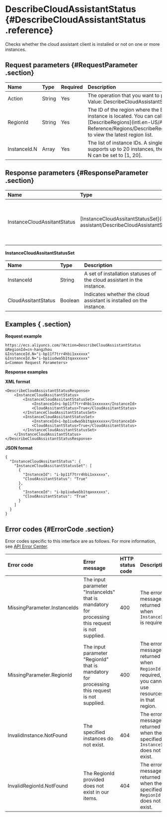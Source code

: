 # DescribeCloudAssistantStatus {#DescribeCloudAssistantStatus .reference}

Checks whether the cloud assistant client is installed or not on one or more instances.

## Request parameters {#RequestParameter .section}

|Name|Type|Required|Description|
|:---|:---|:-------|:----------|
|Action|String|Yes|The operation that you want to perform. Value: DescribeCloudAssistantStatus.|
|RegionId|String|Yes|The ID of the region where the ECS instance is located. You can call [DescribeRegions](intl.en-US/API Reference/Regions/DescribeRegions.md#) to view the latest region list.|
|InstanceId.N|Array|Yes|The list of instance IDs. A single request supports up to 20 instances, therefore, the N can be set to \[1, 20\].|

## Response parameters {#ResponseParameter .section}

|Name|Type|Description|
|:---|:---|:----------|
|InstanceCloudAssitantStatus|[InstanceCloudAssitantStatusSet](intl.en-US/API Reference/Cloud assistant/DescribeCloudAssistantStatus.md#InstanceCloudAssitantStatusSet)|A set of installation statuses of the cloud assistant in the instance.|

**InstanceCloudAssitantStatusSet**

|Name|Type|Description|
|:---|:---|:----------|
|InstanceId|String|A set of installation statuses of the cloud assistant in the instance.|
|CloudAssitantStatus|Boolean|Indicates whether the cloud assistant is installed on the instance.|

## Examples { .section}

**Request example** 

```
https://ecs.aliyuncs.com/?Action=DescribeCloudAssistantStatus
&RegionId=cn-hangzhou
&InstanceId.N="i-bp11f7trr4hbi1xxxxxx" 
&InstanceId.N="i-bp1iudwa5b1tqaxxxxxx"
&<Common Request Parameters>
```

**Response examples** 

**XML format**

```
<DescribeCloudAssistantStatusResponse>
	<InstanceCloudAssitantStatus>
		<InstanceCloudAssitantStatusSet>
			<InstanceId>i-bp11f7trr4hbi1xxxxxx</InstanceId>
			<CloudAssitantStatus>True</CloudAssitantStatus>
		</InstanceCloudAssitantStatusSet>
		<InstanceCloudAssitantStatusSet>
			<InstanceId>i-bp1iudwa5b1tqaxxxxxx</InstanceId>
			<CloudAssitantStatus>True</CloudAssitantStatus>
		</InstanceCloudAssitantStatusSet>
	</InstanceCloudAssitantStatus>
</DescribeCloudAssistantStatusResponse>
```

**JSON format**

```
{
  "InstanceCloudAssitantStatus": {
    "InstanceCloudAssitantStatusSet": [
      {
        "InstanceId": "i-bp11f7trr4hbi1xxxxxx",
        "CloudAssitantStatus": "True"
      },
      {
        "InstanceId": "i-bp1iudwa5b1tqaxxxxxx",
        "CloudAssitantStatus": "True"
      }
    ]
  }
}
```

## Error codes {#ErrorCode .section}

Error codes specific to this interface are as follows. For more information, see [API Error Center](https://error-center.alibabacloud.com/status/product/Ecs).

|Error code|Error message|HTTP status code|Description|
|:---------|:------------|:---------------|:----------|
|MissingParameter.InstanceIds|The input parameter "InstanceIds" that is mandatory for processing this request is not supplied.|400|The error message returned when `InstanceIds` is required.|
|MissingParameter.RegionId|The input parameter "RegionId" that is mandatory for processing this request is not supplied.|400|The error message returned when `RegionId` is required, or you cannot use resources in that region.|
|InvalidInstance.NotFound|The specified instances do not exist.|404|The error message returned when the specified `InstanceId` does not exist.|
|InvalidRegionId.NotFound|The RegionId provided does not exist in our items.|404|The error message returned when the specified `RegionId` does not exist.|

